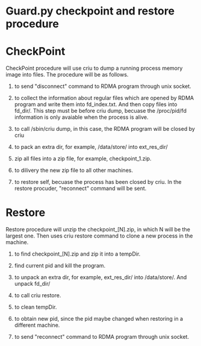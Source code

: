 # Guard.py checkpoint and restore procedure

# CheckPoint

CheckPoint procedure will use criu to dump a running process memory image into files. The procedure will be as follows.

1. to send "disconnect" command to RDMA program through unix socket.

1. to collect the information about regular files which are opened by RDMA program and write them into fd_index.txt. And then copy files into fd_dir/. This step must be before criu dump, becuase the /proc/pid/fd information is only avaiable when the process is alive.

1. to call /sbin/criu dump, in this case, the RDMA program will be closed by criu

1. to pack an extra dir, for example, /data/store/ into ext_res_dir/

1. zip all files into a zip file, for example, checkpoint_1.zip.

1. to dilivery the new zip file to all other machines.

1. to restore self, becuase the process has been closed by criu. In the restore procuder, "reconnect" command will be sent.

# Restore

Restore procedure will unzip the checkpoint_[N].zip, in which N will be the largest one. Then uses criu restore command to clone a new process in the machine.

1. to find checkpoint_[N].zip and zip it into a tempDir.

1. find current pid and kill the program.

1. to unpack an extra dir, for example, ext_res_dir/ into /data/store/. And unpack fd_dir/

1. to call criu restore.

1. to clean tempDir.

1. to obtain new pid, since the pid maybe changed when restoring in a different machine.

1. to send "reconnect" command to RDMA program through unix socket.

